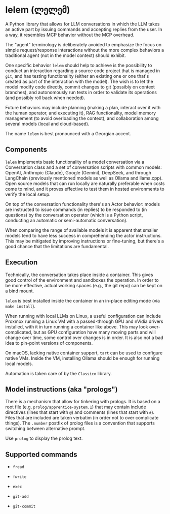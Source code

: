 # lelem (ლელემ)

A Python library that allows for LLM conversations in which the LLM takes an active part by issuing commands and accepting replies from the user. In a way, it resembles MCP behavior without the MCP overhead.

The "agent" terminology is deliberately avoided to emphasize the focus on simple request/response interactions without the more complex behaviors a traditional agent (not in the model context) should exhibit.

One specific behavior `lelem` should help to achieve is the possibility to conduct an interaction regarding a source code project that is managed in `git`, and has testing functionality (either an existing one or one that's created as part of the interaction with the model). The wish is to let the model modify code directly, commit changes to git (possibly on context branches), and autonomously run tests in order to validate its operations (and possibly roll back when needed).

Future behaviors may include planning (making a plan, interact over it with the human operator, and executing it), RAG functionality, model memory management (to avoid overloading the context), and collaboration among several models (local and cloud-based).

The name `lelem` is best pronounced with a Georgian accent.

## Components

`lelem` implements basic functionality of a model conversation via a Conversation class and a set of conversation scripts with common models: OpenAI, Anthropic (Claude), Google (Gemini), DeepSeek, and through LangChain (previously mentioned models as well as Ollama and llama.cpp). Open source models that can run locally are naturally preferable when costs come to mind, and it proves effective to test them in hosted environments to verify the local setup.

On top of the conversation functionality there's an Actor behavior: models are instructed to issue commands (in replies) to be responded to (in questions) by the conversation operator (which is a Python script, conducting an automatic or semi-automatic conversation).

When comparing the range of available models it is apparent that smaller models tend to have less success in comprehending the actor instructions. This may be mitigated by improving instructions or fine-tuning, but there's a good chance that the limitations are fundamental.

## Execution

Technically, the conversation takes place inside a container. This gives good control of the environment and sandboxes the operation. In order to be more effective, actual working spaces (e.g., the git repo) can be kept on a bind mount.

`lelem` is best installed inside the container in an in-place editing mode (via `make install`).

When running with local LLMs on Linux, a useful configuration can include Proxmox running a Linux VM with a passed-through GPU and nVidia drivers installed, with it in turn running a container like above. This may look over-complicated, but as GPU configuration have many moving parts and will change over time, some control over changes is in order. It is also not a bad idea to pin-point versions of components.

On macOS, lacking native container support, `tart` can be used to configure native VMs. Inside the VM, installing Ollama should be enough for running local models.

Automation is taken care of by the `Classico` library.

## Model instructions (aka "prologs")

There is a mechanism that allow for tinkering with prologs. It is based on a root file (e.g. `prolog/apprentice-system.1`) that may contain include directives (lines that start with `@`) and comments (lines that start with `#`). Files that are included are taken verbatim (in order not to over complicate things). The `.number` postfix of prolog files is a convention that supports switching between alternative prompt.

Use `prolog` to display the prolog text.

## Supported commands

* `fread`

* `fwrite`

* `exec`

* `git-add`

* `git-commit`

